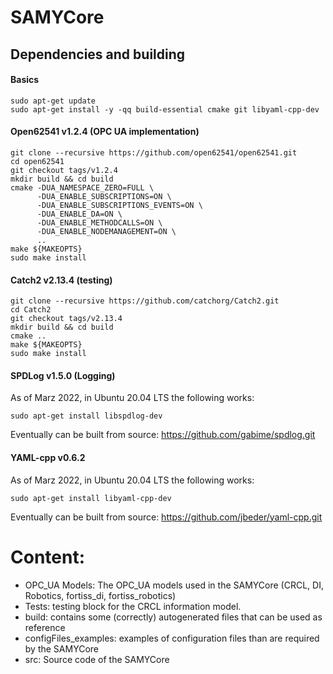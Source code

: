 # SAMYCore

## Dependencies and building

#### Basics
```
sudo apt-get update
sudo apt-get install -y -qq build-essential cmake git libyaml-cpp-dev 
```

#### Open62541 v1.2.4 (OPC UA implementation)
```
git clone --recursive https://github.com/open62541/open62541.git
cd open62541
git checkout tags/v1.2.4
mkdir build && cd build
cmake -DUA_NAMESPACE_ZERO=FULL \
      -DUA_ENABLE_SUBSCRIPTIONS=ON \
      -DUA_ENABLE_SUBSCRIPTIONS_EVENTS=ON \
      -DUA_ENABLE_DA=ON \
      -DUA_ENABLE_METHODCALLS=ON \
      -DUA_ENABLE_NODEMANAGEMENT=ON \
      ..
make ${MAKEOPTS}
sudo make install
```

#### Catch2 v2.13.4 (testing)
```
git clone --recursive https://github.com/catchorg/Catch2.git
cd Catch2
git checkout tags/v2.13.4
mkdir build && cd build
cmake ..
make ${MAKEOPTS}
sudo make install
```

#### SPDLog v1.5.0 (Logging)
As of Marz 2022, in Ubuntu 20.04 LTS the following works:
```
sudo apt-get install libspdlog-dev
```

Eventually can be built from source: https://github.com/gabime/spdlog.git

#### YAML-cpp v0.6.2
As of Marz 2022, in Ubuntu 20.04 LTS the following works:
```
sudo apt-get install libyaml-cpp-dev
```

Eventually can be built from source: https://github.com/jbeder/yaml-cpp.git


# Content:
 - OPC_UA Models: The OPC_UA models used in the SAMYCore (CRCL, DI, Robotics, fortiss_di, fortiss_robotics)
 - Tests: testing block for the CRCL information model.
 - build: contains some (correctly) autogenerated files that can be used as reference
 - configFiles_examples: examples of configuration files than are required by the SAMYCore
 - src: Source code of the SAMYCore
